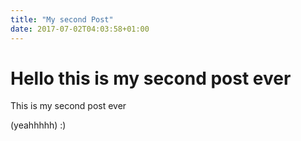 ```yaml
---
title: "My second Post"
date: 2017-07-02T04:03:58+01:00
---
```


# Hello this is my second post ever

This is my second post ever

(yeahhhhh) :)
